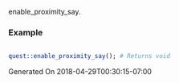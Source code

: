 enable_proximity_say.
### Example

```perl

quest::enable_proximity_say(); # Returns void
```


Generated On 2018-04-29T00:30:15-07:00